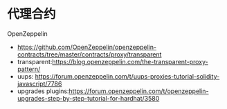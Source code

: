 # 代理合约
OpenZeppelin

- https://github.com/OpenZeppelin/openzeppelin-contracts/tree/master/contracts/proxy/transparent
- transparent:https://blog.openzeppelin.com/the-transparent-proxy-pattern/
- uups: https://forum.openzeppelin.com/t/uups-proxies-tutorial-solidity-javascript/7786
- upgrades plugins:https://forum.openzeppelin.com/t/openzeppelin-upgrades-step-by-step-tutorial-for-hardhat/3580
